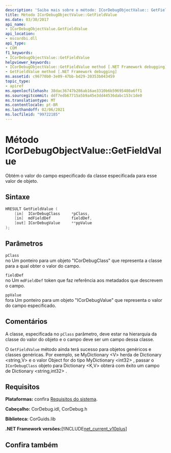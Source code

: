 ```yaml
---
description: 'Saiba mais sobre o método: ICorDebugObjectValue:: GetFieldValue'
title: Método ICorDebugObjectValue::GetFieldValue
ms.date: 03/30/2017
api_name:
- ICorDebugObjectValue.GetFieldValue
api_location:
- mscordbi.dll
api_type:
- COM
f1_keywords:
- ICorDebugObjectValue::GetFieldValue
helpviewer_keywords:
- ICorDebugObjectValue::GetFieldValue method [.NET Framework debugging]
- GetFieldValue method [.NET Framework debugging]
ms.assetid: c96770b0-3e09-47bb-bd29-20353b043459
topic_type:
- apiref
ms.openlocfilehash: 38dac36747b286ab16ae3310b6b59695480a6ff1
ms.sourcegitcommit: ddf7edb67715a5b9a45e3dd44536dabc153c1de0
ms.translationtype: MT
ms.contentlocale: pt-BR
ms.lasthandoff: 02/06/2021
ms.locfileid: "99722185"
---
```

# <a name="icordebugobjectvaluegetfieldvalue-method"></a>Método ICorDebugObjectValue::GetFieldValue

Obtém o valor do campo especificado da classe especificada para esse valor de objeto.  
  
## <a name="syntax"></a>Sintaxe  
  
```cpp  
HRESULT GetFieldValue (  
    [in]  ICorDebugClass     *pClass,  
    [in]  mdFieldDef         fieldDef,  
    [out] ICorDebugValue     **ppValue  
);  
```  
  
## <a name="parameters"></a>Parâmetros  

 `pClass`  
 no Um ponteiro para um objeto "ICorDebugClass" que representa a classe para a qual obter o valor do campo.  
  
 `fieldDef`  
 no Um `mdFieldDef` token que faz referência aos metadados que descrevem o campo.  
  
 `ppValue`  
 fora Um ponteiro para um objeto "ICorDebugValue" que representa o valor do campo especificado.  
  
## <a name="remarks"></a>Comentários  

 A classe, especificada no `pClass` parâmetro, deve estar na hierarquia da classe do valor do objeto e o campo deve ser um campo dessa classe.  
  
 O `GetFieldValue` método ainda terá sucesso para objetos genéricos e classes genéricas. Por exemplo, se MyDictionary \<V> herda de Dictionary \<string,V> e o valor Object for do tipo MyDictionary \<int32> , passar o `ICorDebugClass` objeto para Dictionary \<K,V> obterá com êxito um campo de Dictionary \<string,int32> .  
  
## <a name="requirements"></a>Requisitos  

 **Plataformas:** confira [Requisitos do sistema](../../get-started/system-requirements.md).  
  
 **Cabeçalho:** CorDebug.idl, CorDebug.h  
  
 **Biblioteca:** CorGuids.lib  
  
 **.NET Framework versões:**[!INCLUDE[net_current_v10plus](../../../../includes/net-current-v10plus-md.md)]  
  
## <a name="see-also"></a>Confira também

